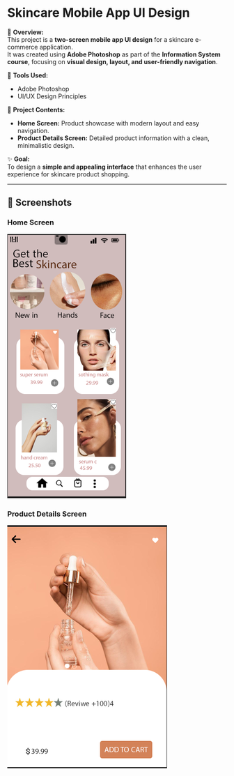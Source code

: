 # Skincare Mobile App UI Design

📱 **Overview:**  
This project is a **two-screen mobile app UI design** for a skincare e-commerce application.  
It was created using **Adobe Photoshop** as part of the **Information System course**, focusing on **visual design, layout, and user-friendly navigation**.

🎨 **Tools Used:**  
- Adobe Photoshop  
- UI/UX Design Principles  

📂 **Project Contents:**  
- **Home Screen:** Product showcase with modern layout and easy navigation.  
- **Product Details Screen:** Detailed product information with a clean, minimalistic design.  

✨ **Goal:**  
To design a **simple and appealing interface** that enhances the user experience for skincare product shopping.

---

## 📸 Screenshots

### Home Screen
![Home Screen](Home_Screen.png.png)

### Product Details Screen
![Product Screen](Product_Screen.png)
